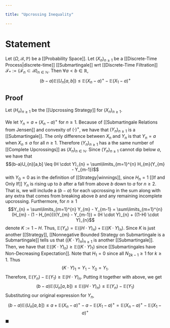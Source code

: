```yaml
---

title: "Upcrossing Inequality"

---
```

# Statement
Let $(\Omega, \mathcal{B}, \mathbb{P})$ be a [[Probability Space]]. Let $(X_{n})_{n \geq 1}$ be a [[Discrete-Time Process|discrete-time]] [[Submartingale]] wrt [[Discrete-Time Filtration]] $\mathcal{F}_{*} := (\mathcal{F}_{n} \subset \mathcal{B})_{n \in \mathbb{N}}$. Then $\forall a < b \in \mathbb{R}$, 
$$(b-a)\mathbb{E}(U_{n}[a,b]) \leq \mathbb{E}(X_{n} - a)^{+} - \mathbb{E}(X_{1} - a)^{+}$$
## Proof
Let $(H_{n})_{n \geq 1}$ be the [[Upcrossing Strategy]] for $(X_{n})_{n \geq 1}$.

We let $Y_{n} = a + (X_{n} - a)^{+}$ for $n \geq 1$. Because of [[Submartingale Relations from Jensen]] and convexity of $(\cdot)^{+}$, we have that $(Y_{n})_{n \geq 1}$ is a [[Submartingale]]. The only difference between $X_{n}$ and $Y_{n}$ is that $Y_{n} = a$ when $X_{n} \leq a$ for all $n \geq 1$. Therefore $(Y_{n})_{n \geq 1}$ has a the same number of [[Complete Upcrossings]] as $(X_{n})_{n \in \mathbb{N}}$. Since $(Y_{n})_{n \geq 1}$ cannot dip below $a$, we have that
$$(b-a)U_{n}[a,b] \leq (H \cdot Y)_{n} = \sum\limits_{m=1}^{n} H_{m}(Y_{m} - Y_{m-1})$$
with $Y_{0} = 0$ as in the definition of [[Strategy|winnings]], since $H_{n} = 1$ [[If and Only If]] $Y_{n}$ is rising up to $b$ after a fall from above $b$ down to $a$ for $n \geq 2$. That is, we will include a $(b-a)$ for each upcrossing in the sum along with any extra that comes from breaking above $b$ and any remaining incomplete upcrossing. Furthermore, for $n \geq 1$
$$Y_{n} = \sum\limits_{m=1}^{n} Y_{m} - Y_{m-1} = \sum\limits_{m=1}^{n} (H_{m} - (1 - H_{m}))(Y_{m} - Y_{m-1}) = (H \cdot Y)_{n} + ((1-H) \cdot Y)_{n}$$
denote $K := 1-H$. Thus, $\mathbb{E}(Y_{n})= \mathbb{E}((H \cdot Y)_{n}) + \mathbb{E}((K \cdot Y)_{n})$. Since $K$ is just another [[Strategy]], [[Nonnegative Bounded Strategy on Submartingale is a Submartingale]] tells us that $((K \cdot Y)_{n})_{n \geq 1}$ is another [[Submartingale]]. Then, we have that $\mathbb{E}((K \cdot Y)_{n}) \geq \mathbb{E}((K \cdot Y)_{1})$ since [[Submartingales have Non-Decreasing Expectation]].  Note that $H_{1} = 0$ since all $N_{2k-1} \geq 1$ for $k \geq 1$. Thus 
$$(K \cdot Y)_{1} = Y_{1} - Y_{0} = Y_{1}.$$
Therefore, $\mathbb{E}(Y_{n}) - \mathbb{E}(Y_{1}) \geq \mathbb{E}(H \cdot Y)_{n}$. Putting it together with above, we get
$$(b-a)\mathbb{E}(U_{n}[a,b]) \leq \mathbb{E}((H \cdot Y)_{n}) \leq \mathbb{E}(Y_{n}) - \mathbb{E}(Y_{1})$$
Substituting our original expression for $Y_{n}$,
$$(b-a)\mathbb{E}(U_{n}[a,b]) \leq a + \mathbb{E}(X_{n} - a)^{+} - a - \mathbb{E}(X_{1} - a)^{+} = \mathbb{E}(X_{n} - a)^{+} - \mathbb{E}(X_{1} - a)^{+}$$
$\blacksquare$